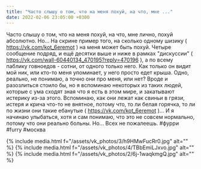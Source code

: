 ```yaml
---
title: "Часто слышу о том, что на меня похуй, на что, мне ..."
date: 2022-02-06 23:05:00 +0300
---
```


Часто слышу о том, что на меня похуй, на что, мне лично, похуй абсолютно. Но... На скрине пример того, на сколько одному шизику ( https://vk.com/kot_6eremot ) на меня может быть похуй. Четыре сообщение подряд, и ещё десятки выше и ниже в рамках "дискуссии" ( https://vk.com/wall-60440134_470195?reply=470196 ), а по всему паблику говноедов - сотни, от одного только него. Как только он видит мой ник, или кто-то меня упоминает, у него просто едет крыша. Одно, реально, не понимаю, а точно они про меня, или нет?
Вроде и разозлиться стоило бы, но я вспоминаю некоторых из таких людей, которые с ума сходят зная что я есть в этом мире, и закатывают истерику из-за этого. Вспоминаю, как они лежат как свиньи в грязи, истеря и крича что-то не внятное, потому что, то ли белая горячка, то ли по жизни они такие ебанутые ( https://vk.com/kot_6eremot )... И я начинаю улыбаться, хотя и сам понимаю, что это не совсем нормально, потому что они реально больны. Но... Всех не пожалеешь.
#фурри #furry #москва


{% include media.html f="/assets/vk_photos/3/h9HMwFucRr0.jpg" alt="" %}
{% include media.html f="/assets/vk_photos/4/TBbEmiLJxvo.jpg" alt="" %}
{% include media.html f="/assets/vk_photos/2/6j-1waqkmgQ.jpg" alt="" %}
